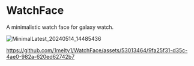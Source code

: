 # WatchFace
A minimalistic watch face for galaxy watch.

![MinimalLatest_20240514_14485436](https://github.com/1melty1/WatchFace/assets/53013464/c2e25cb6-dbc8-4074-9091-9f46f30809e8)


https://github.com/1melty1/WatchFace/assets/53013464/9fa25f31-d35c-4ae0-982a-620ed62742b7

